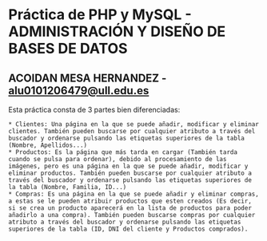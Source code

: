 # Práctica de PHP y MySQL - ADMINISTRACIÓN Y DISEÑO DE BASES DE DATOS

## ACOIDAN MESA HERNANDEZ - alu0101206479@ull.edu.es

Esta práctica consta de 3 partes bien diferenciadas:

    * Clientes: Una página en la que se puede añadir, modificar y eliminar clientes. También pueden buscarse por cualquier atributo a través del buscador y ordenarse pulsando las etiquetas superiores de la tabla (Nombre, Apellidos...)
    * Productos: Es la página que más tarda en cargar (También tarda cuando se pulsa para ordenar), debido al procesamiento de las imágenes, pero es una página en la que se puede añadir, modificar y eliminar productos. También pueden buscarse por cualquier atributo a través del buscador y ordenarse pulsando las etiquetas superiores de la tabla (Nombre, Familia, ID...)
    * Compras: Es una página en la que se puede añadir y eliminar compras, a estas se le pueden atribuir productos que esten creados (Es decir, si se crea un producto aparecerá en la lista de productos para poder añadirlo a una compra). También pueden buscarse compras por cualquier atributo a través del buscador y ordenarse pulsando las etiquetas superiores de la tabla (ID, DNI del cliente y Productos comprados).